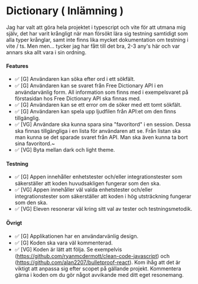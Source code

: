 # Dictionary ( Inlämning )

Jag har valt att göra hela projektet i typescript och vite för att utmana mig själv, det har varit krångligt när man försökt lära sig testning samtidigt som alla typer krånglar, samt inte finns lika mycket dokumentation om testning i vite / ts. 
Men men... tycker jag har fått till det bra, 2-3 any's här och var annars ska allt vara i sin ordning.

#### Features
* ✅ [G] Användaren kan söka efter ord i ett sökfält. 
* ✅ [G] Användaren kan se svaret från Free Dictionary API i en användarvänlig form. 
All information som finns med i exempelsvaret på förstasidan hos Free
Dictionary API ska finnas med. 
* ✅ [G] Användaren kan se ett error om de söker med ett tomt sökfält. 
* ✅ [G] Användaren kan spela upp ljudfilen från API:et om den finns tillgänglig. 
* ✅ [VG] Användare ska kunna spara sina "favoritord" i en session. Dessa ska finnas 
  tillgängliga i en lista för användaren att se. Från listan ska man kunna se det
sparade svaret från API. Man ska även kunna ta bort sina favoritord.~
* ✅ [VG] Byta mellan dark och light theme.

#### Testning
* ✅ [G] Appen innehåller enhetstester och/eller integrationstester som säkerställer 
att koden huvudsakligen fungerar som den ska. 
* ✅ [VG] Appen innehåller väl valda enhetstester och/eller integrationstester som 
säkerställer att koden i hög utsträckning fungerar som den ska. 
* ✅ [VG] Eleven resonerar väl kring sitt val av tester och testningsmetodik. 

#### Övrigt
* ✅ [G] Applikationen har en användarvänlig design. 
* ✅ [G] Koden ska vara väl kommenterad. 
* ✅ [VG] Koden är lätt att följa. Se exempelvis
(https://github.com/ryanmcdermott/clean-code-javascript) och
(https://github.com/alan2207/bulletproof-react). Kom ihåg att det är viktigt
att anpassa sig efter scopet på gällande projekt. Kommentera gärna i koden om
du gör något avvikande med ditt eget resonemang. 
